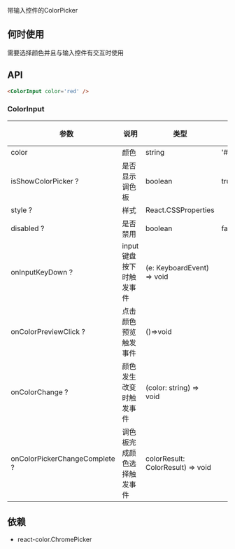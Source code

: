 带输入控件的ColorPicker

## 何时使用

需要选择颜色并且与输入控件有交互时使用

## API

``` html
<ColorInput color='red' />
```

### ColorInput

|　参数　| 说明　| 类型　| 示例　| 默认值　|
| ---  | --- | --- | --- | --- |
| color | 颜色 | string | '#dedede' |  |
| isShowColorPicker ? | 是否显示调色板 | boolean | true | false  |
| style ? | 样式 | React.CSSProperties |  |   |
| disabled ? | 是否禁用 | boolean | false | false  |
| onInputKeyDown ? | input键盘按下时触发事件 |(e: KeyboardEvent) => void　|  |  |
| onColorPreviewClick ? | 点击颜色预览触发事件 |()=>void　|  |  |
| onColorChange ? | 颜色发生改变时触发事件 | (color: string) => void　|  |  |
| onColorPickerChangeComplete ? | 调色板完成颜色选择触发事件 | colorResult: ColorResult) => void | | |

## 依赖

- react-color.ChromePicker